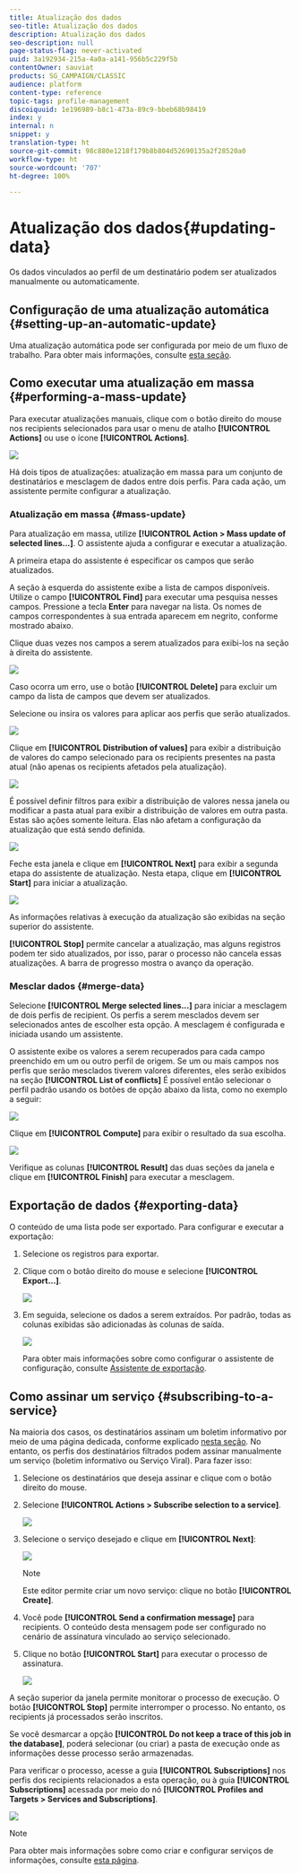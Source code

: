 ```yaml
---
title: Atualização dos dados
seo-title: Atualização dos dados
description: Atualização dos dados
seo-description: null
page-status-flag: never-activated
uuid: 3a192934-215a-4a0a-a141-956b5c229f5b
contentOwner: sauviat
products: SG_CAMPAIGN/CLASSIC
audience: platform
content-type: reference
topic-tags: profile-management
discoiquuid: 1e196989-b8c1-473a-89c9-bbeb68b98419
index: y
internal: n
snippet: y
translation-type: ht
source-git-commit: 98c880e1218f179b8b804d52690135a2f28520a0
workflow-type: ht
source-wordcount: '707'
ht-degree: 100%

---
```



# Atualização dos dados{#updating-data}

Os dados vinculados ao perfil de um destinatário podem ser atualizados manualmente ou automaticamente.

## Configuração de uma atualização automática {#setting-up-an-automatic-update}

Uma atualização automática pode ser configurada por meio de um fluxo de trabalho. Para obter mais informações, consulte [esta seção](../../workflow/using/update-data.md).

## Como executar uma atualização em massa {#performing-a-mass-update}

Para executar atualizações manuais, clique com o botão direito do mouse nos recipients selecionados para usar o menu de atalho **[!UICONTROL Actions]** ou use o ícone **[!UICONTROL Actions]**.

![](assets/s_ncs_user_action_icon.png)

Há dois tipos de atualizações: atualização em massa para um conjunto de destinatários e mesclagem de dados entre dois perfis. Para cada ação, um assistente permite configurar a atualização.

### Atualização em massa {#mass-update}

Para atualização em massa, utilize **[!UICONTROL Action > Mass update of selected lines...]**. O assistente ajuda a configurar e executar a atualização.

A primeira etapa do assistente é especificar os campos que serão atualizados.

A seção à esquerda do assistente exibe a lista de campos disponíveis. Utilize o campo **[!UICONTROL Find]** para executar uma pesquisa nesses campos. Pressione a tecla **Enter** para navegar na lista. Os nomes de campos correspondentes à sua entrada aparecem em negrito, conforme mostrado abaixo.

Clique duas vezes nos campos a serem atualizados para exibi-los na seção à direita do assistente.

![](assets/s_ncs_user_update_wizard01_1.png)

Caso ocorra um erro, use o botão **[!UICONTROL Delete]** para excluir um campo da lista de campos que devem ser atualizados.

Selecione ou insira os valores para aplicar aos perfis que serão atualizados.

![](assets/s_ncs_user_update_wizard01_12.png)

Clique em **[!UICONTROL Distribution of values]** para exibir a distribuição de valores do campo selecionado para os recipients presentes na pasta atual (não apenas os recipients afetados pela atualização).

![](assets/s_ncs_user_update_wizard01_2.png)

É possível definir filtros para exibir a distribuição de valores nessa janela ou modificar a pasta atual para exibir a distribuição de valores em outra pasta. Estas são ações somente leitura. Elas não afetam a configuração da atualização que está sendo definida.

![](assets/s_ncs_user_update_wizard01_3.png)

Feche esta janela e clique em **[!UICONTROL Next]** para exibir a segunda etapa do assistente de atualização. Nesta etapa, clique em **[!UICONTROL Start]** para iniciar a atualização.

![](assets/s_ncs_user_update_wizard01_4.png)

As informações relativas à execução da atualização são exibidas na seção superior do assistente.

**[!UICONTROL Stop]** permite cancelar a atualização, mas alguns registros podem ter sido atualizados, por isso, parar o processo não cancela essas atualizações. A barra de progresso mostra o avanço da operação.

### Mesclar dados {#merge-data}

Selecione **[!UICONTROL Merge selected lines...]** para iniciar a mesclagem de dois perfis de recipient. Os perfis a serem mesclados devem ser selecionados antes de escolher esta opção. A mesclagem é configurada e iniciada usando um assistente.

O assistente exibe os valores a serem recuperados para cada campo preenchido em um ou outro perfil de origem. Se um ou mais campos nos perfis que serão mesclados tiverem valores diferentes, eles serão exibidos na seção **[!UICONTROL List of conflicts]** É possível então selecionar o perfil padrão usando os botões de opção abaixo da lista, como no exemplo a seguir:

![](assets/s_ncs_user_merge_wizard01_1.png)

Clique em **[!UICONTROL Compute]** para exibir o resultado da sua escolha.

![](assets/s_ncs_user_merge_wizard01_2.png)

Verifique as colunas **[!UICONTROL Result]** das duas seções da janela e clique em **[!UICONTROL Finish]** para executar a mesclagem.

## Exportação de dados {#exporting-data}

O conteúdo de uma lista pode ser exportado. Para configurar e executar a exportação:

1. Selecione os registros para exportar.
1. Clique com o botão direito do mouse e selecione **[!UICONTROL Export...]**.

   ![](assets/s_ncs_user_export_list.png)

1. Em seguida, selecione os dados a serem extraídos. Por padrão, todas as colunas exibidas são adicionadas às colunas de saída.

   ![](assets/s_ncs_user_export_list_start.png)

   Para obter mais informações sobre como configurar o assistente de configuração, consulte [Assistente de exportação](../../platform/using/exporting-data.md#export-wizard).

## Como assinar um serviço {#subscribing-to-a-service}

Na maioria dos casos, os destinatários assinam um boletim informativo por meio de uma página dedicada, conforme explicado [nesta seção](../../delivery/using/managing-subscriptions.md). No entanto, os perfis dos destinatários filtrados podem assinar manualmente um serviço (boletim informativo ou Serviço Viral). Para fazer isso:

1. Selecione os destinatários que deseja assinar e clique com o botão direito do mouse.
1. Selecione **[!UICONTROL Actions > Subscribe selection to a service]**.

   ![](assets/s_ncs_user_selection_subscribe_service.png)

1. Selecione o serviço desejado e clique em **[!UICONTROL Next]**:

   ![](assets/s_ncs_user_selection_subscribe_service_2.png)

   >[!NOTE]
   >
   >Este editor permite criar um novo serviço: clique no botão **[!UICONTROL Create]**.

1. Você pode **[!UICONTROL Send a confirmation message]** para recipients. O conteúdo desta mensagem pode ser configurado no cenário de assinatura vinculado ao serviço selecionado.
1. Clique no botão **[!UICONTROL Start]** para executar o processo de assinatura.

   ![](assets/s_ncs_user_selection_subscribe_service_3.png)

A seção superior da janela permite monitorar o processo de execução. O botão **[!UICONTROL Stop]** permite interromper o processo. No entanto, os recipients já processados serão inscritos.

Se você desmarcar a opção **[!UICONTROL Do not keep a trace of this job in the database]**, poderá selecionar (ou criar) a pasta de execução onde as informações desse processo serão armazenadas.

Para verificar o processo, acesse a guia **[!UICONTROL Subscriptions]** nos perfis dos recipients relacionados a esta operação, ou à guia **[!UICONTROL Subscriptions]** acessada por meio do nó **[!UICONTROL Profiles and Targets > Services and Subscriptions]**.

![](assets/s_ncs_user_selection_subscribe_service_4.png)

>[!NOTE]
>
>Para obter mais informações sobre como criar e configurar serviços de informações, consulte [esta página](../../delivery/using/managing-subscriptions.md).

